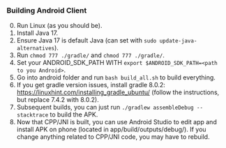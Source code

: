 ### Building Android Client

0. Run Linux (as you should be).
1. Install Java 17.
2. Ensure Java 17 is default Java (can set with `sudo update-java-alternatives`).
3. Run `chmod 777 ./gradle/` and `chmod 777 ./gradle/`.
4. Set your ANDROID_SDK_PATH WITH `export $ANDROID_SDK_PATH=<path to you Android>`.
5. Go into android folder and run `bash build_all.sh` to build everything.
6. If you get gradle version issues, install gradle 8.0.2: https://linuxhint.com/installing_gradle_ubuntu/ (follow the instructions, but replace 7.4.2 with 8.0.2).
7. Subsequent builds, you can just run `./gradlew assembleDebug --stacktrace` to build the APK.
8. Now that CPP/JNI is built, you can use Android Studio to edit app and install APK on phone (located in app/build/outputs/debug/). If you change anything related to CPP/JNI code, you may have to rebuild.
